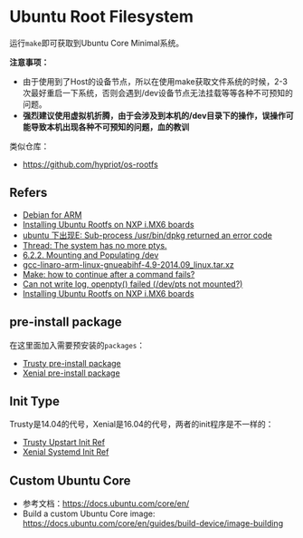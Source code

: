 # Ubuntu Root Filesystem

运行`make`即可获取到Ubuntu Core Minimal系统。

**注意事项：**  
* 由于使用到了Host的设备节点，所以在使用make获取文件系统的时候，2-3次最好重启一下系统，否则会遇到/dev设备节点无法挂载等等各种不可预知的问题。  
* **强烈建议使用虚拟机折腾，由于会涉及到本机的/dev目录下的操作，误操作可能导致本机出现各种不可预知的问题，血的教训**

类似仓库：
* https://github.com/hypriot/os-rootfs

## Refers

* [Debian for ARM](http://www.cnblogs.com/zengjfgit/p/6413894.html)
* [Installing Ubuntu Rootfs on NXP i.MX6 boards](https://community.nxp.com/docs/DOC-330147)
* [ubuntu 下出现E: Sub-process /usr/bin/dpkg returned an error code](http://blog.csdn.net/yusiguyuan/article/details/24269129)
* [Thread: The system has no more ptys.](https://ubuntuforums.org/showthread.php?t=1190892)
* [6.2.2. Mounting and Populating /dev](http://www.linuxfromscratch.org/lfs/view/stable/chapter06/kernfs.html#ch-system-bindmount)
* [gcc-linaro-arm-linux-gnueabihf-4.9-2014.09_linux.tar.xz](https://releases.linaro.org/archive/14.09/components/toolchain/binaries/)
* [Make: how to continue after a command fails?](https://stackoverflow.com/questions/2670130/make-how-to-continue-after-a-command-fails)
* [Can not write log, openpty() failed (/dev/pts not mounted?)](http://mqjing.blogspot.tw/2013/07/chroot-pts-w-can-not-write-log-openpty.html)
* [Installing Ubuntu Rootfs on NXP i.MX6 boards](https://community.nxp.com/docs/DOC-330147)

## pre-install package

在这里面加入需要预安装的`packages`：
* [Trusty pre-install package](customize/bin/trusty/install_packages)
* [Xenial pre-install package](customize/bin/xenial/install_packages)

## Init Type

Trusty是14.04的代号，Xenial是16.04的代号，两者的init程序是不一样的：
* [Trusty Upstart Init Ref](http://manpages.ubuntu.com/manpages/trusty/man5/init.5.html)
* [Xenial Systemd Init Ref](http://www.ruanyifeng.com/blog/2016/03/systemd-tutorial-commands.html)

## Custom Ubuntu Core

* 参考文档：https://docs.ubuntu.com/core/en/
* Build a custom Ubuntu Core image: https://docs.ubuntu.com/core/en/guides/build-device/image-building
